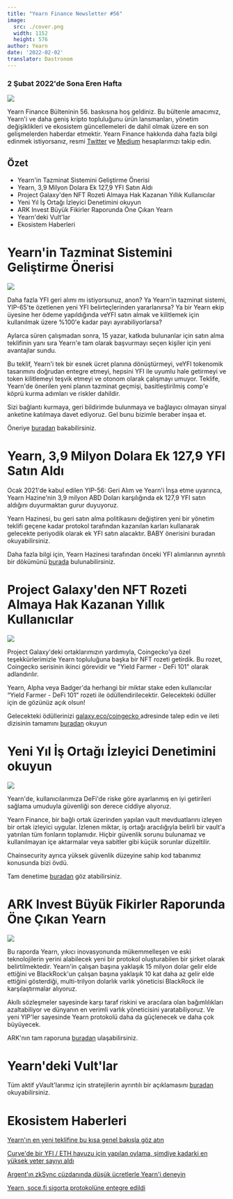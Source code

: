 ```yaml
---
title: "Yearn Finance Newsletter #56"
image:
  src: ./cover.png
  width: 1152
  height: 576
author: Yearn
date: '2022-02-02'
translator: Dastronom
---
```


### 2 Şubat 2022'de Sona Eren Hafta

![](./image1.jpg?w=1456&h=733)

Yearn Finance Bülteninin 56. baskısına hoş geldiniz. Bu bültenle amacımız, Yearn'i ve daha geniş kripto topluluğunu ürün lansmanları, yönetim değişiklikleri ve ekosistem güncellemeleri de dahil olmak üzere en son gelişmelerden haberdar etmektir. Yearn Finance hakkında daha fazla bilgi edinmek istiyorsanız, resmi [Twitter](https://twitter.com/iearnfinance) ve [Medium](https://medium.com/iearn) hesaplarımızı takip edin.

## Özet

- Yearn'in Tazminat Sistemini Geliştirme Önerisi
- Yearn, 3,9 Milyon Dolara Ek 127,9 YFI Satın Aldı
- Project Galaxy'den NFT Rozeti Almaya Hak Kazanan Yıllık Kullanıcılar
- Yeni Yıl İş Ortağı İzleyici Denetimini okuyun
- ARK Invest Büyük Fikirler Raporunda Öne Çıkan Yearn
- Yearn'deki Vult'lar
- Ekosistem Haberleri

# Yearn'in Tazminat Sistemini Geliştirme Önerisi

![](./image2.jpg?w=1456&h=1456)

Daha fazla YFI geri alımı mı istiyorsunuz, anon? Ya Yearn'in tazminat sistemi, YIP-65'te özetlenen yeni YFI belirteçlerinden yararlanırsa? Ya bir Yearn ekip üyesine her ödeme yapıldığında veYFI satın almak ve kilitlemek için kullanılmak üzere %100'e kadar payı ayırabiliyorlarsa?

Aylarca süren çalışmadan sonra, 15 yazar, katkıda bulunanlar için satın alma teklifinin yanı sıra Yearn'e tam olarak başvurmayı seçen kişiler için yeni avantajlar sundu.

Bu teklif, Yearn'i tek bir esnek ücret planına dönüştürmeyi, veYFI tokenomik tasarımını doğrudan entegre etmeyi, hepsini YFI ile uyumlu hale getirmeyi ve token kilitlemeyi teşvik etmeyi ve otonom olarak çalışmayı umuyor. Teklife, Yearn'de önerilen yeni planın tazminat geçmişi, basitleştirilmiş comp'e köprü kurma adımları ve riskler dahildir.

Sizi bağlantı kurmaya, geri bildirimde bulunmaya ve bağlayıcı olmayan sinyal anketine katılmaya davet ediyoruz. Gel bunu bizimle beraber inşaa et.

Öneriye [buradan](https://gov.yearn.finance/t/proposal-streamlining-contributor-compensation/12247) bakabilirsiniz.



# Yearn, 3,9 Milyon Dolara Ek 127,9 YFI Satın Aldı


Ocak 2021'de kabul edilen YIP-56: Geri Alım ve Yearn'i İnşa etme uyarınca, Yearn Hazine'nin 3,9 milyon ABD Doları karşılığında ek 127,9 YFI satın aldığını duyurmaktan gurur duyuyoruz.

Yearn Hazinesi, bu geri satın alma politikasını değiştiren yeni bir yönetim teklifi geçene kadar protokol tarafından kazanılan karları kullanarak gelecekte periyodik olarak ek YFI satın alacaktır. BABY önerisini buradan okuyabilirsiniz.

Daha fazla bilgi için, Yearn Hazinesi tarafından önceki YFI alımlarının ayrıntılı bir dökümünü [burada](https://gov.yearn.finance/t/yfi-buyback-auctions/10491/3) bulunabilirsiniz.

# Project Galaxy'den NFT Rozeti Almaya Hak Kazanan Yıllık Kullanıcılar

![](./image3.jpg?w=680&h=372)

Project Galaxy'deki ortaklarımızın yardımıyla, Coingecko'ya özel teşekkürlerimizle Yearn topluluğuna başka bir NFT rozeti getirdik. Bu rozet, Coingecko serisinin ikinci görevidir ve "Yield Farmer - DeFi 101" olarak adlandırılır.

Yearn, Alpha veya Badger'da herhangi bir miktar stake eden kullanıcılar “Yield Farmer - DeFi 101” rozeti ile ödüllendirilecektir. Gelecekteki ödüller için de gözünüz açık olsun!

Gelecekteki ödüllerinizi [galaxy.eco/coingecko ](https://twitter.com/ProjectGalaxyHQ/status/1487048124182921220?s=20&t=Z5Z2328-bsM-BNCp9d1KAA) adresinde talep edin ve ileti dizisinin tamamını [buradan](https://twitter.com/ProjectGalaxyHQ/status/1487048124182921220?s=20&t=Z5Z2328-bsM-BNCp9d1KAA) okuyun


# Yeni Yıl İş Ortağı İzleyici Denetimini okuyun

![](./image4.jpg?w=1456&h=819)

Yearn'de, kullanıcılarımıza DeFi'de riske göre ayarlanmış en iyi getirileri sağlama umuduyla güvenliği son derece ciddiye alıyoruz.

Yearn Finance, bir bağlı ortak üzerinden yapılan vault mevduatlarını izleyen bir ortak izleyici uygular. İzlenen miktar, iş ortağı aracılığıyla belirli bir vault'a yatırılan tüm fonların toplamıdır. Hiçbir güvenlik sorunu bulunamaz ve kullanılmayan içe aktarmalar veya sabitler gibi küçük sorunlar düzeltilir.

Chainsecurity ayrıca yüksek güvenlik düzeyine sahip kod tabanımız konusunda bizi övdü.

Tam denetime [buradan](https://chainsecurity.com/security-audit/yearn-finance-partner-tracker/) göz atabilirsiniz.

# ARK Invest Büyük Fikirler Raporunda Öne Çıkan Yearn

![](./image5.jpg?w=1456&h=819)

Bu raporda Yearn, yıkıcı inovasyonunda mükemmelleşen ve eski teknolojilerin yerini alabilecek yeni bir protokol oluşturabilen bir şirket olarak belirtilmektedir. Yearn'in çalışan başına yaklaşık 15 milyon dolar gelir elde ettiğini ve BlackRock'un çalışan başına yaklaşık 10 kat daha az gelir elde ettiğini gösterdiği, multi-trilyon dolarlık varlık yöneticisi BlackRock ile karşılaştırmalar alıyoruz.

Akıllı sözleşmeler sayesinde karşı taraf riskini ve aracılara olan bağımlılıkları azaltabiliyor ve dünyanın en verimli varlık yöneticisini yaratabiliyoruz. Ve yeni YIP'ler sayesinde Yearn protokolü daha da güçlenecek ve daha çok büyüyecek.

ARK'nın tam raporuna [buradan](https://research.ark-invest.com/hubfs/1_Download_Files_ARK-Invest/White_Papers/ARK_BigIdeas2022.pdf?hsCtaTracking=217bbc93-a71a-4c2b-9959-0842b6fe301c%7C2653a4d0-af35-42f0-853a-c5f90f002abb) ulaşabilirsiniz.

# Yearn'deki Vult'lar

Tüm aktif yVault'larımız için stratejilerin ayrıntılı bir açıklamasını [buradan](https://medium.com/yearn-state-of-the-vaults/the-vaults-at-yearn-9237905ffed3) okuyabilirsiniz.

# Ekosistem Haberleri

[Yearn'ın en yeni teklifine bu kısa genel bakışla göz atın](https://twitter.com/0x7d54/status/1487252998023745540)

[Curve'de bir YFI / ETH havuzu için yapılan oylama, şimdiye kadarki en yüksek yeter sayıyı aldı](https://twitter.com/CurveFinance/status/1487764860553371648)

[Argent'ın zkSync cüzdanında düşük ücretlerle Yearn'i deneyin](https://twitter.com/argentHQ/status/1487014855592849414)

[Yearn, soce.fi sigorta protokolüne entegre edildi](https://twitter.com/SolaceFi/status/1486145688291487749?s=20&t=fTfbPYIAOA5xVim5BETQZQ)

